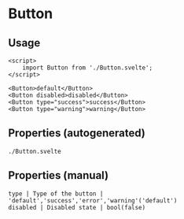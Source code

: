 # Button

## Usage

```example script:hide
<script>
    import Button from './Button.svelte';
</script>

<Button>default</Button>
<Button disabled>disabled</Button>
<Button type="success">success</Button>
<Button type="warning">warning</Button>
```


## Properties (autogenerated)
```properties
./Button.svelte
```

## Properties (manual)
```properties
type | Type of the button | 'default','success','error','warning'('default')
disabled | Disabled state | bool(false)
```